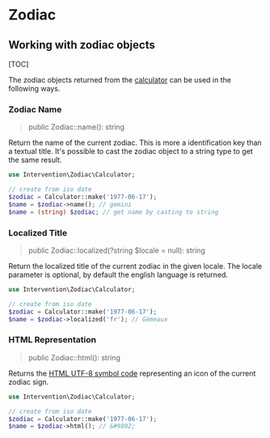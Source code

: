 # Zodiac
## Working with zodiac objects

[TOC]

The zodiac objects returned from the [calculator](/v3/api/calculator) can be used in the following ways.

### Zodiac Name

> public Zodiac::name(): string

Return the name of the current zodiac. This is more a identification key than a textual title. It's possible to cast the zodiac object to a string type to get the same result.

```php
use Intervention\Zodiac\Calculator;

// create from iso date
$zodiac = Calculator::make('1977-06-17');
$name = $zodiac->name(); // gemini
$name = (string) $zodiac; // get name by casting to string
```

### Localized Title

> public Zodiac::localized(?string $locale = null): string

Return the localized title of the current zodiac in the given locale. The locale parameter is optional, by default the english language is returned.

```php
use Intervention\Zodiac\Calculator;

// create from iso date
$zodiac = Calculator::make('1977-06-17');
$name = $zodiac->localized('fr'); // Gémeaux
```

### HTML Representation

> public Zodiac::html(): string

Returns the [HTML UTF-8 symbol code](https://www.w3schools.com/charsets/ref_utf_symbols.asp) representing an icon of the current zodiac sign.

```php
use Intervention\Zodiac\Calculator;

// create from iso date
$zodiac = Calculator::make('1977-06-17');
$name = $zodiac->html(); // &#9802;
```
